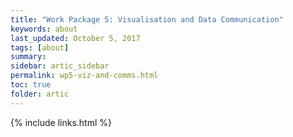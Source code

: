 ```yaml
---
title: "Work Package 5: Visualisation and Data Communication"
keywords: about
last_updated: October 5, 2017
tags: [about]
summary:
sidebar: artic_sidebar
permalink: wp5-viz-and-comms.html
toc: true
folder: artic
---
```


{% include links.html %}
